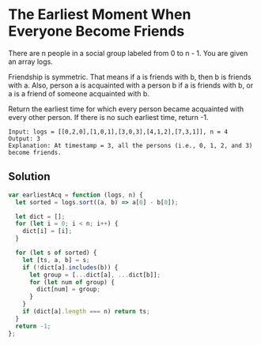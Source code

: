 # The Earliest Moment When Everyone Become Friends

There are n people in a social group labeled from 0 to n - 1. You are given an array logs.

Friendship is symmetric. That means if a is friends with b, then b is friends with a. Also, person a is acquainted with a person b if a is friends with b, or a is a friend of someone acquainted with b.

Return the earliest time for which every person became acquainted with every other person. If there is no such earliest time, return -1.

```
Input: logs = [[0,2,0],[1,0,1],[3,0,3],[4,1,2],[7,3,1]], n = 4
Output: 3
Explanation: At timestamp = 3, all the persons (i.e., 0, 1, 2, and 3) become friends.
```

## Solution

```js
var earliestAcq = function (logs, n) {
  let sorted = logs.sort((a, b) => a[0] - b[0]);

  let dict = [];
  for (let i = 0; i < n; i++) {
    dict[i] = [i];
  }

  for (let s of sorted) {
    let [ts, a, b] = s;
    if (!dict[a].includes(b)) {
      let group = [...dict[a], ...dict[b]];
      for (let num of group) {
        dict[num] = group;
      }
    }
    if (dict[a].length === n) return ts;
  }
  return -1;
};
```
